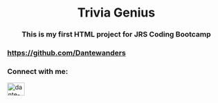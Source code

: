 <h1 align="center">
 Trivia Genius </h1>
<h3 align="center">This is my first HTML project for JRS Coding Bootcamp</h3>

<h3 align="left>"We were given the challenge of creating a travel website after a morning of HTML. This is HTML5 basics with some forms and an introduction to CSS3. I created a NavBar with links to three pages. A testimonials page which utilized avatars and custom cards. Transition colors and simple forms for subscriptions.</h3>

https://github.com/Dantewanders
<h3 align="left">Connect with me:</h3>
<p align="left">
<a href="https://linkedin.com/in/dante-p-taylor" target="blank"><img align="center" src="https://raw.githubusercontent.com/rahuldkjain/github-profile-readme-generator/master/src/images/icons/Social/linked-in-alt.svg" alt="dante-p-taylor" height="30" width="40" /></a>
</p>
